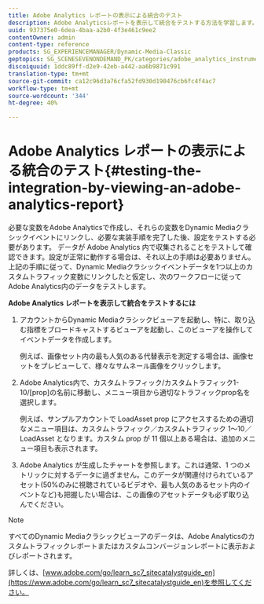```yaml
---
title: Adobe Analytics レポートの表示による統合のテスト
description: Adobe Analyticsレポートを表示して統合をテストする方法を学習します。
uuid: 937375e0-6dea-4baa-a2b0-4f3e461c9ee2
contentOwner: admin
content-type: reference
products: SG_EXPERIENCEMANAGER/Dynamic-Media-Classic
geptopics: SG_SCENESEVENONDEMAND_PK/categories/adobe_analytics_instrumentation_kit
discoiquuid: 1ddc89ff-d2e9-42eb-a442-aa6b9871c991
translation-type: tm+mt
source-git-commit: ca12c96d3a76cfa52fd930d190476cb6fc4f4ac7
workflow-type: tm+mt
source-wordcount: '344'
ht-degree: 40%

---
```



# Adobe Analytics レポートの表示による統合のテスト{#testing-the-integration-by-viewing-an-adobe-analytics-report}

必要な変数をAdobe Analyticsで作成し、それらの変数をDynamic Mediaクラシックイベントにリンクし、必要な実装手順を完了した後、設定をテストする必要があります。 データが Adobe Analytics 内で収集されることをテストして確認できます。設定が正常に動作する場合は、それ以上の手順は必要ありません。上記の手順に従って、Dynamic Mediaクラシックイベントデータを1つ以上のカスタムトラフィック変数にリンクしたと仮定し、次のワークフローに従ってAdobe Analytics内のデータをテストします。

**Adobe Analytics レポートを表示して統合をテストするには**

1. アカウントからDynamic Mediaクラシックビューアを起動し、特に、取り込む指標をブロードキャストするビューアを起動し、このビューアを操作してイベントデータを作成します。

   例えば、画像セット内の最も人気のある代替表示を測定する場合は、画像セットをプレビューして、様々なサムネール画像をクリックします。

1. Adobe Analytics内で、カスタムトラフィック/カスタムトラフィック1-10/[prop]の名前に移動し、メニュー項目から適切なトラフィックprop名を選択します。

   例えば、サンプルアカウントで LoadAsset prop にアクセスするための適切なメニュー項目は、カスタムトラフィック／カスタムトラフィック 1～10／LoadAsset となります。カスタム prop が 11 個以上ある場合は、追加のメニュー項目も表示されます。

1. Adobe Analytics が生成したチャートを参照します。これは通常、1 つのメトリックに対するデータに過ぎません。このデータが関連付けられているアセット(50%のみに視聴されているビデオや、最も人気のあるセット内のイベントなど)も把握したい場合は、この画像のアセットデータも必ず取り込んでください。

>[!NOTE]
>
>すべてのDynamic Mediaクラシックビューアのデータは、Adobe Analyticsのカスタムトラフィックレポートまたはカスタムコンバージョンレポートに表示およびレポートされます。

詳しくは、[www.adobe.com/go/learn_sc7_sitecatalystguide_en](https://www.adobe.com/go/learn_sc7_sitecatalystguide_en)を参照してください。
